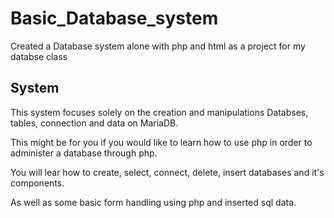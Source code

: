 # Basic_Database_system
Created a Database system alone with php and html as a project for my databse class 

System
------

This system focuses solely on the creation and manipulations Databses, tables, connection and data on MariaDB.

This might be for you if you would like to learn how to use php in order to administer a database through php.

You will lear how to create, select, connect, delete, insert databases and it's components.

As well as some basic form handling using php and inserted sql data.
